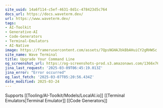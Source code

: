 ```yaml
---
site_uuid: 14a6f114-c5ef-4631-8d1c-478423d5c764
docs_url: https://docs.waveterm.dev/
url: https://www.waveterm.dev/
tags:
- AI-Toolkit
- Generative-AI
- Code-Generators
- Terminal-Emulators
- AI-Native
image: https://framerusercontent.com/assets/7QpsNGHAJbkBbAHuiCY2gRHWSc.png
site_name: Wave Terminal
title: Upgrade Your Command Line
og_screenshot_url: https://og-screenshots-prod.s3.amazonaws.com/1366x768/80/false/5f6518998915fa1b46a98f398d9080d2cb9e451778c73790c45d0263541609b7.jpeg
jina_last_request: '2025-03-09T06:45:19.013Z'
jina_error: "Error occurred"
og_last_fetch: '2025-03-07T05:20:56.434Z'
date_modified: 2025-03-24
---
```



Supports [[Tooling/AI-Toolkit/Models/LocalAI.io]]
[[Terminal Emulators|Terminal Emulator]]
[[Code Generators]]
